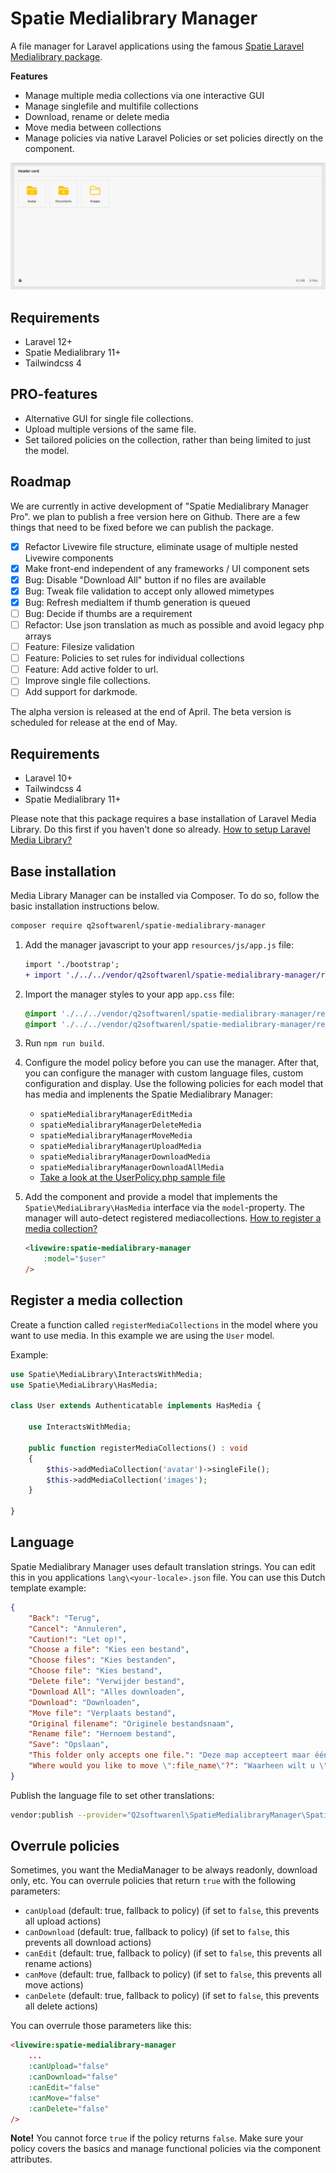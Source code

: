 # Spatie Medialibrary Manager
A file manager for Laravel applications using the famous [Spatie Laravel Medialibrary package](https://github.com/spatie/laravel-medialibrary).

**Features**
- Manage multiple media collections via one interactive GUI
- Manage singlefile and multifile collections
- Download, rename or delete media
- Move media between collections
- Manage policies via native Laravel Policies or set policies directly on the component.

![Manager](./manager.png)

## Requirements
- Laravel 12+
- Spatie Medialibrary 11+
- Tailwindcss 4

## PRO-features
- Alternative GUI for single file collections.
- Upload multiple versions of the same file.
- Set tailored policies on the collection, rather than being limited to just the model.

## Roadmap
We are currently in active development of "Spatie Medialibrary Manager Pro". we plan to publish a free version here on Github. There are a few things that need to be fixed before we can publish the package.

- [x] Refactor Livewire file structure, eliminate usage of multiple nested Livewire components
- [x] Make front-end independent of any frameworks / UI component sets 
- [x] Bug: Disable "Download All" button if no files are available
- [x] Bug: Tweak file validation to accept only allowed mimetypes
- [x] Bug: Refresh mediaItem if thumb generation is queued
- [ ] Bug: Decide if thumbs are a requirement  
- [ ] Refactor: Use json translation as much as possible and avoid legacy php arrays  
- [ ] Feature: Filesize validation
- [ ] Feature: Policies to set rules for individual collections
- [ ] Feature: Add active folder to url.
- [ ] Improve single file collections.
- [ ] Add support for darkmode.

The alpha version is released at the end of April. 
The beta version is scheduled for release at the end of May.

## Requirements
- Laravel 10+
- Tailwindcss 4
- Spatie Medialibrary 11+

Please note that this package requires a base installation of Laravel Media Library. Do this first if you haven't done so already. [How to setup Laravel Media Library?](https://spatie.be/docs/laravel-medialibrary/v11/installation-setup)

<!-- Second, if you have a license for Media Library Pro, please refer to the Media Library Manager Pro installation instructions. -->

## Base installation

Media Library Manager can be installed via Composer. To do so, follow the basic installation instructions below.

```bash
composer require q2softwarenl/spatie-medialibrary-manager
```

1. Add the manager javascript to your app `resources/js/app.js` file:
    ```diff
    import './bootstrap';
    + import './../../vendor/q2softwarenl/spatie-medialibrary-manager/resources/js/manager';
    ```

2. Import the manager styles to your app `app.css` file:
    ```css
    @import './../../vendor/q2softwarenl/spatie-medialibrary-manager/resources/css/manager.css'; 
    @import './../../vendor/q2softwarenl/spatie-medialibrary-manager/resources/css/theme/default.css';
    ```

3. Run `npm run build`.

4. Configure the model policy before you can use the manager. After that, you can configure the manager with custom language files, custom configuration and display. Use the following policies for each model that has media and implenents the Spatie Medialibrary Manager:

    - `spatieMedialibraryManagerEditMedia`
    - `spatieMedialibraryManagerDeleteMedia`
    - `spatieMedialibraryManagerMoveMedia`
    - `spatieMedialibraryManagerUploadMedia`
    - `spatieMedialibraryManagerDownloadMedia`
    - `spatieMedialibraryManagerDownloadAllMedia`
    - [Take a look at the UserPolicy.php sample file](./stubs/UserPolicy.php)

4. Add the component and provide a model that implements the `Spatie\MediaLibrary\HasMedia` interface via the `model`-property. The manager will auto-detect registered mediacollections. [How to register a media collection?](#register-a-media-collection)

    ```html
    <livewire:spatie-medialibrary-manager
        :model="$user"
    />
    ```

## Register a media collection
Create a function called `registerMediaCollections` in the model where you want to use media. In this example we are using the `User` model. 

Example:

```php
use Spatie\MediaLibrary\InteractsWithMedia;
use Spatie\MediaLibrary\HasMedia;

class User extends Authenticatable implements HasMedia { 
    
    use InteractsWithMedia;
    
    public function registerMediaCollections() : void
    {
        $this->addMediaCollection('avatar')->singleFile();
        $this->addMediaCollection('images');
    }

}
```

## Language
Spatie Medialibrary Manager uses default translation strings. You can edit this in you applications `lang\<your-locale>.json` file. You can use this Dutch template example:

```json
{
    "Back": "Terug",
	"Cancel": "Annuleren",
	"Caution!": "Let op!",
	"Choose a file": "Kies een bestand",
	"Choose files": "Kies bestanden",
	"Choose file": "Kies bestand",
	"Delete file": "Verwijder bestand",
	"Download All": "Alles downloaden",
	"Download": "Downloaden",
	"Move file": "Verplaats bestand",
	"Original filename": "Originele bestandsnaam",
	"Rename file": "Hernoem bestand",
	"Save": "Opslaan",
	"This folder only accepts one file.": "Deze map accepteert maar één bestand.",
	"Where would you like to move \":file_name\"?": "Waarheen wilt u \":file_name\" verplaatsen?"
}
```

Publish the language file to set other translations:

```bash
vendor:publish --provider="Q2softwarenl\SpatieMedialibraryManager\SpatieMedialibraryManagerServiceProvider" --tag="lang"
```

## Overrule policies

Sometimes, you want the MediaManager to be always readonly, download only, etc. You can overrule policies that return `true` with the following parameters:

- `canUpload` (default: true, fallback to policy) (if set to `false`, this prevents all upload actions)
- `canDownload` (default: true, fallback to policy) (if set to `false`, this prevents all download actions)
- `canEdit` (default: true, fallback to policy) (if set to `false`, this prevents all rename actions)
- `canMove` (default: true, fallback to policy) (if set to `false`, this prevents all move actions)
- `canDelete` (default: true, fallback to policy) (if set to `false`, this prevents all delete actions)

You can overrule those parameters like this:

```html
<livewire:spatie-medialibrary-manager
    ...
    :canUpload="false"
    :canDownload="false"
    :canEdit="false"
    :canMove="false"
    :canDelete="false"
/>
```

**Note!** You cannot force `true` if the policy returns `false`. Make sure your policy covers the basics and manage functional policies via the component attributes.